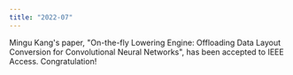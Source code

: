 ```yaml
---
title: "2022-07"
---
```


Mingu Kang's paper, "On-the-fly Lowering Engine: Offloading Data Layout Conversion for Convolutional Neural Networks", has been accepted to IEEE Access. Congratulation!

